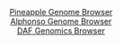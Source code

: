<div id="Pineapple_Genome_Browser" align="center">
  <a href="https://igv.org/app/?sessionURL=blob:zZJta9swFIX_i6BlA8eW7DiODWU4bZOULN3q1klfKEaxZUerLbmSYueF_PdpYWNfVmg.bAyEkC6S7jlHzw40REjKGQiAbSLXRAgYQC55e4uruiTXuCISBDkuJTGAIDkRhKUEBDuQY6lwHH3WN5dK1TKwLKrqToVZwU3pmLjCW85wK82UV9Y5L0u84AIrLqQ1ELjhFi2aTksWuK5N3dsxXSvDClu4rJecSW7VhBVJq99LfpWSgjBekaRalYoeBCRaj9aYmTn.FM5vwzQlUk7I5io7CydX4cy5jB9HvfPH.Mt4Hvfmp7e0YFitBDl7uLu4ObGHK5Hp.frEHsyGZdRevaDmZtvtud70xLk4vVzXVBB5hjzU70LPP8RDWUbW_5NzPeix7nOIaMimk769oXFK8DJqv_XTuBrwN3zvDVDydKVpAOlSeAGChgN7hmv3Oj.WqG9A6Ot0BKcgeHo2gBI4fdHHn3ZAbWrNDJDkdXXAxwBcZESAoOND6CHft92u14W.j_bGDqxE.feiHcaR70E7tO1ektNSaaCzRLJampgxs0lzs9gemWWYR839eBqnsyFfP1CSC9ep.2P4lXT_mKWt_evWh._TRt.j6J9Q9x4hploci9oIZXF8H21xLqm74Wv7bkij8ah6XTy8Gc9x0eRcVFjp87qitz9pa7CgmCldaKikC1pStZnrFHkLAmQ7GlqQ8pJrCoEoFh.gAQ3kwo._4XT2z_vv">Pineapple Genome Browser</a>
</div>
<div id="Alphonso_Genome_Browser" align="center">
  <a href="https://igv.org/app/?sessionURL=blob:zZJba9swGIb_i6BlA8eW7SQ.QBlp2rRJuh6See5SipFt2dFqS6okOyfy36eWjd2s0FxsDHQhfejwfo.eHWixkIRREALHtHumbQMDyCVbzVHNK3yNaixBWKBKYgMIXGCBaYZBuAMFkgpFsyt9cqkUl6FlEcU7NaIlM6VrohptGUUraWastoasqlDKBFJMSOtUoJZZpGw7K5wizk39tmv2rBwpZKGKLxmVzOKYlslK35f8KiUlpqzGSd1UirwGSHQenTE3C_RpEM8HWYalnOLNOD8ZTMeDr.55tLjoDxfRzWUc9ePjOSkpUo3AJ4zLpzGaxP7N8.0ore._lJNRul17VTM.cs.Oz9ecCCxPbM_2u9ALvECDITTH6_.pZz3IgX0TuYjk9Oya17ctvGsyW9TkyBk9e.vL8vyNzvcGqFjWaBNAthReaEPDhX2j5_Q7L1PbNyB84SMYAeHDowGUQNmT3v6wA2rDtS9A4ufmVR0DMJFjAcJOAKFnB4HT63pdGAT23tiBRlR_D.4omgUedAaO008KUiktc55IyqWJKDXbrDDL7YE00cTxv0XVRhMcXwRnU9a0fjrb3n3OjpzTu.6fePpQM9DPv36ibvY9qf6Je.8JYqr0UOFm6LbIcXwxnwzH6omX8Q3vLYb339uN_yaew9AUTNRI6f26opc_jWuRIIgqXWiJJCmpiNrEmiJbgdB2XC0uyFjFtIlAlOkHaEDD7sGPvwV194_7Hw--">Alphonso Genome Browser</a>
</div>


<div id="DAF_Genomics_Browser" align="center">
  <a href="https://igv.org/app/?sessionURL=blob:tZFra9swFIb_iyD9ZDuWbMcXCMNdmrVLl0FSNyOlhFNbjkVtyZHkOVnIf5_IOga7MAYdSELiXN736Dmiz1QqJjhKEHFw4GCMLKQq0S.haWs6h4YqlJRQK2ohSUsqKc8pSo6oBKUhW9yaykrrViXDYQGlvaVcNCxXjvIcaG0lOl1Rk2oTBxr4Ijj0yslFY5I1DKFuK8GVGEKeU6Vsd9hSvt30YI7vsc25Jd00Xa3ZWXVjTBhjhVOCcct4Qfd_MfIflM1ib9LVMj3Xz.jhphins5v03rvK1u9Gb9fZx.tVNlpdLNmWg.4kHXvBPoPrZ7LwIs4mWLU6m5SH9D7o1MCbXFztWyapGuMQR74bxlGIThaqRd4ZBCivJE6wb4Uksojv2y9XLxiZP5CCoeTh0UJaQv5s0h.OSB9aAwopuuvOzCwkZEElSuzYdUMcxyTwQ9.NY3yyjqiT9SuTnGaLOHRJSsjIeYLG6JesPn.fEfo1.FoYf.ps9r9iqtZzTHZ3rH8akMspPcw.XM7vPg3INOC7933.W1SRmeCPo5VCNqBN6NvzBQzURrGhXP8g450eT18B">DAF Genomics Browser</a>
</div>
